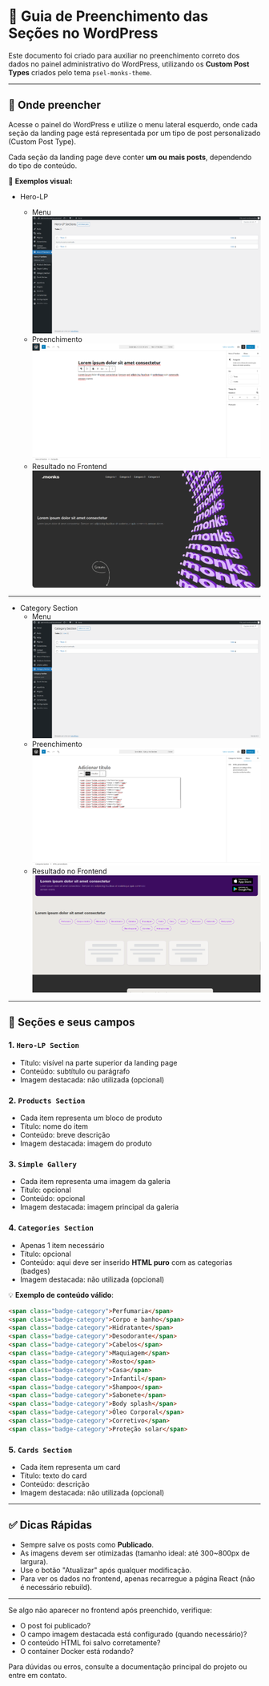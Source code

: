 # 📝 Guia de Preenchimento das Seções no WordPress

Este documento foi criado para auxiliar no preenchimento correto dos dados no painel administrativo do WordPress, utilizando os **Custom Post Types** criados pelo tema `psel-monks-theme`.

---

## 📍 Onde preencher

Acesse o painel do WordPress e utilize o menu lateral esquerdo, onde cada seção da landing page está representada por um tipo de post personalizado (Custom Post Type).

Cada seção da landing page deve conter **um ou mais posts**, dependendo do tipo de conteúdo.

📸 **Exemplos visual:**

- Hero-LP

  - Menu
    ![Menu](../images/wp-setup-hero-lp-1.png)
  - Preenchimento
    ![Preenchimento dos campos](../images/wp-setup-hero-lp-2.png)
  - Resultado no Frontend
    ![Resultado no Frontend](../images/front-hero-lp.png)

---

- Category Section
  - Menu
    ![Menu](../images/wp-setup-category-1.png)
  - Preenchimento
    ![Preenchimento dos campos](../images/wp-setup-category-2.png)
  - Resultado no Frontend
    ![Resultado no Frontend](../images/front-category.png)

---

## 🧱 Seções e seus campos

### 1. `Hero-LP Section`

- Título: visível na parte superior da landing page
- Conteúdo: subtítulo ou parágrafo
- Imagem destacada: não utilizada (opcional)

### 2. `Products Section`

- Cada item representa um bloco de produto
- Título: nome do item
- Conteúdo: breve descrição
- Imagem destacada: imagem do produto

### 3. `Simple Gallery`

- Cada item representa uma imagem da galeria
- Título: opcional
- Conteúdo: opcional
- Imagem destacada: imagem principal da galeria

### 4. `Categories Section`

- Apenas 1 item necessário
- Título: opcional
- Conteúdo: aqui deve ser inserido **HTML puro** com as categorias (badges)
- Imagem destacada: não utilizada (opcional)

💡 **Exemplo de conteúdo válido**:

```html
<span class="badge-category">Perfumaria</span>
<span class="badge-category">Corpo e banho</span>
<span class="badge-category">Hidratante</span>
<span class="badge-category">Desodorante</span>
<span class="badge-category">Cabelos</span>
<span class="badge-category">Maquiagem</span>
<span class="badge-category">Rosto</span>
<span class="badge-category">Casa</span>
<span class="badge-category">Infantil</span>
<span class="badge-category">Shampoo</span>
<span class="badge-category">Sabonete</span>
<span class="badge-category">Body splash</span>
<span class="badge-category">Óleo Corporal</span>
<span class="badge-category">Corretivo</span>
<span class="badge-category">Proteção solar</span>
```

### 5. `Cards Section`

- Cada item representa um card
- Título: texto do card
- Conteúdo: descrição
- Imagem destacada: não utilizada (opcional)

---

## ✅ Dicas Rápidas

- Sempre salve os posts como **Publicado**.
- As imagens devem ser otimizadas (tamanho ideal: até 300~800px de largura).
- Use o botão "Atualizar" após qualquer modificação.
- Para ver os dados no frontend, apenas recarregue a página React (não é necessário rebuild).

---

Se algo não aparecer no frontend após preenchido, verifique:

- O post foi publicado?
- O campo imagem destacada está configurado (quando necessário)?
- O conteúdo HTML foi salvo corretamente?
- O container Docker está rodando?

Para dúvidas ou erros, consulte a documentação principal do projeto ou entre em contato.
